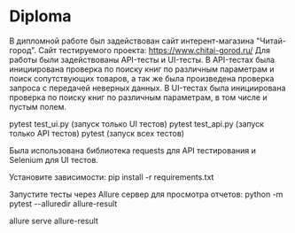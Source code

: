 # Diploma
В дипломной работе был задействован сайт интерент-магазина "Читай-город".
Сайт тестируемого проекта: https://www.chitai-gorod.ru/
Для работы были задействованы API-тесты и UI-тесты. 
В API-тестах была инициирована проверка по поиску книг по различным параметрам и поиск сопутствующих товаров, а так же была произведена проверка запроса с передачей неверных данных. 
В UI-тестах была инициирована проверка по поиску книг по различным параметрам, в том числе и пустым полем.

pytest test_ui.py (запуск только UI тестов) 
pytest test_api.py (запуск только API тестов)
pytest (запуск всех тестов)

Была использована библиотека requests для API тестирования и Selenium для UI тестов.

Установите зависимости: pip install -r requirements.txt 
 
Запустите тесты через Allure сервер для просмотра отчетов: 
python -m pytest --alluredir allure-result 
 
allure serve allure-result
